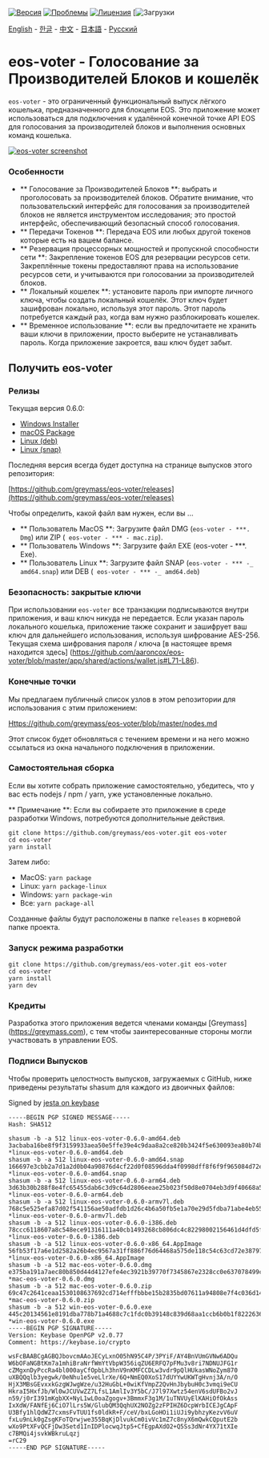 [![Версия](https://img.shields.io/github/release/greymass/eos-voter/all.svg)](https://github.com/greymass/eos-voter/releases)
[![Проблемы](https://img.shields.io/github/issues/greymass/eos-voter.svg)](https://github.com/greymass/eos-voter/issues)
[![Лицензия](https://img.shields.io/badge/license-MIT-blue.svg)](https://raw.githubusercontent.com/greymass/eos-voter/master/LICENSE)
[![Загрузки](https://img.shields.io/github/downloads/greymass/eos-voter/total.svg)

[English](https://github.com/greymass/eos-voter/blob/master/README.md) - [한글](https://github.com/greymass/eos-voter/blob/master/README.kr.md) - [中文](https://github.com/greymass/eos-voter/blob/master/README.zh.md) - [日本語](https://github.com/greymass/eos-voter/blob/master/README.ja.md) - [Русский](https://github.com/greymass/eos-voter/blob/master/README.ru.md)

# eos-voter - Голосование за Производителей Блоков и кошелёк

`eos-voter` - это ограниченный функциональный выпуск лёгкого кошелька, предназначенного для блокцепи EOS. Это приложение может использоваться для подключения к удалённой конечной точке API EOS для голосования за производителей блоков и выполнения основных команд кошелька.


[![eos-voter screenshot](https://raw.githubusercontent.com/greymass/eos-voter/master/eos-voter.png)](https://raw.githubusercontent.com/greymass/eos-voter/master/eos-voter.png)

### Особенности

- ** Голосование за Производителей Блоков **: выбрать и проголосовать за производителей блоков. Обратите внимание, что пользовательский интерфейс для голосования за производителей блоков не является инструментом исследования; это простой интерфейс, обеспечивающий безопасный способ голосования.
- ** Передачи Токенов **: Передача EOS или любых другой токенов которые есть на вашем балансе.
- ** Резервация процессорных мощностей и пропускной способности сети **: Закрепление токенов EOS для резервации ресурсов сети. Закреплённые токены предоставляют права на использование ресурсов сети, и учитываются при голосовании за производителей блоков.
- ** Локальный кошелек **: установите пароль при импорте личного ключа, чтобы создать локальный кошелёк. Этот ключ будет зашифрован локально, используя этот пароль. Этот пароль потребуется каждый раз, когда вам нужно разблокировать кошелек.
- ** Временное использование **: если вы предпочитаете не хранить ваши ключи в приложении, просто выберите не устанавливать пароль. Когда приложение закроется, ваш ключ будет забыт.

## Получить eos-voter

### Релизы

Текущая версия 0.6.0:

- [Windows Installer](https://github.com/greymass/eos-voter/releases/download/v0.6.0/win-eos-voter-0.6.0.exe)
- [macOS Package](https://github.com/greymass/eos-voter/releases/download/v0.6.0/mac-eos-voter-0.6.0.dmg)
- [Linux (deb)](https://github.com/greymass/eos-voter/releases/download/v0.6.0/linux-eos-voter-0.6.0-amd64.deb)
- [Linux (snap)](https://github.com/greymass/eos-voter/releases/download/v0.6.0/linux-eos-voter-0.6.0-amd64.snap)

Последняя версия всегда будет доступна на странице выпусков этого репозитория:

[https://github.com/greymass/eos-voter/releases](https://github.com/greymass/eos-voter/releases)

Чтобы определить, какой файл вам нужен, если вы ...

- ** Пользователь MacOS **: Загрузите файл DMG (`eos-voter - ***. Dmg`) или ZIP (` eos-voter - *** - mac.zip`).
- ** Пользователь Windows **: Загрузите файл EXE (eos-voter - ***. Exe).
- ** Пользователь Linux **: Загрузите файл SNAP (`eos-voter - *** -_ amd64.snap`) или DEB (` eos-voter - *** -_ amd64.deb`)

### Безопасность: закрытые ключи

При использовании `eos-voter` все транзакции подписываются внутри приложения, и ваш ключ никуда не передается. Если указан пароль локального кошелька, приложение также сохранит и зашифрует ваш ключ для дальнейшего использования, используя шифрование AES-256. Текущая схема шифрования пароля / ключа [в настоящее время находится здесь] (https://github.com/aaroncox/eos-voter/blob/master/app/shared/actions/wallet.js#L71-L86).

### Конечные точки

Мы предлагаем публичный список узлов в этом репозитории для использования с этим приложением:

[Https://github.com/greymass/eos-voter/blob/master/nodes.md](https://github.com/greymass/eos-voter/blob/master/nodes.md)

Этот список будет обновляться с течением времени и на него можно ссылаться из окна начального подключения в приложении.

### Самостоятельная сборка

Если вы хотите собрать приложение самостоятельно, убедитесь, что у вас есть nodejs / npm / yarn, уже установленные локально.

** Примечание **: Если вы собираете это приложение в среде разработки Windows, потребуются дополнительные действия.

```
git clone https://github.com/greymass/eos-voter.git eos-voter
cd eos-voter
yarn install
```

Затем либо:

- MacOS: `yarn package`
- Linux: `yarn package-linux`
- Windows: `yarn package-win`
- Все: `yarn package-all`

Созданные файлы будут расположены в папке `releases` в корневой папке проекта.

### Запуск режима разработки

```
git clone https://github.com/greymass/eos-voter.git eos-voter
cd eos-voter
yarn install
yarn dev
```

### Кредиты

Разработка этого приложения ведется членами команды [Greymass] (https://greymass.com), с тем чтобы заинтересованные стороны могли участвовать в управлении EOS.

### Подписи Выпусков

Чтобы проверить целостность выпусков, загружаемых с GitHub, ниже приведены результаты shasum для каждого из двоичных файлов:

Signed by [jesta on keybase](https://keybase.io/jesta)

```
-----BEGIN PGP SIGNED MESSAGE-----
Hash: SHA512

shasum -b -a 512 linux-eos-voter-0.6.0-amd64.deb
3acbaba16be8f9f3159933aea50e5ffe39e4c9daa8a2ce820b3424f5e630093ea80b74ba78b8f50d6e1a96cb650fc2c619b24e7d4f3eb3685353d9d2b1507dbe *linux-eos-voter-0.6.0-amd64.deb
shasum -b -a 512 linux-eos-voter-0.6.0-amd64.snap
166697e3cbb2a7d1a2d0b04a90876d4cf22d0f08596dda4f0998dff8f6f9f965084d72ef247f776936fc0d483e49845f38596eb0ba3b899c19ef499985bb48d1 *linux-eos-voter-0.6.0-amd64.snap
shasum -b -a 512 linux-eos-voter-0.6.0-arm64.deb
3d63b30b288f8e4fc65455dab6c3d9c64d2806eeae25b023f50d8e0704eb3d9f40668a53972569b22dc24e63d7f78ab01128e7dff5c04a290d2088a749866c9c *linux-eos-voter-0.6.0-arm64.deb
shasum -b -a 512 linux-eos-voter-0.6.0-armv7l.deb
768c5e525efa87d02f541156ae50adfdb1d26c4b6a50fb5e1a70e29d5fdba71abe4eb550feb5f83dee4ba6c29e50ef47b235359a1db49871dbaa0c1e9f426369 *linux-eos-voter-0.6.0-armv7l.deb
shasum -b -a 512 linux-eos-voter-0.6.0-i386.deb
78ccc6118607a8c548ece91316111a40cb1493268cb806dc4c82298002156461d4dfd5f48e540e1270d3c1efe8a4acd0cd0b7853c961465d76bdc3f264b4c96d *linux-eos-voter-0.6.0-i386.deb
shasum -b -a 512 linux-eos-voter-0.6.0-x86_64.AppImage
56fb53f17a6e1d2582a26b4ec9567a31ff886f76d64468a575de118c54c63cd72e38797a6d62212a3bc006d06f317fd8fa8e3bab55946737949ae7a963deb757 *linux-eos-voter-0.6.0-x86_64.AppImage
shasum -b -a 512 mac-eos-voter-0.6.0.dmg
e375ba191a7aec80b850d44d4127efe4ec3921b39770f7345867e2328cc0e637078499c374386a3909ea2d47f00c2ce7e6c3f557da9641e7af9752cf615de761 *mac-eos-voter-0.6.0.dmg
shasum -b -a 512 mac-eos-voter-0.6.0.zip
69c47c2641ceaa1530108637692cd714efffbbbe15b2835bd07611a94808e7f4c036d142cb02699839be285980e3db5402e49585167924d2ef5d3c0ad8ed2c54 *mac-eos-voter-0.6.0.zip
shasum -b -a 512 win-eos-voter-0.6.0.exe
445c20134561e8191dba778b71a4688c7c1fdc0b39148c839d68aa1ccb6b0b1f82226365590ae50378fcb416019de3d69677253a5404db55d3aef465d7ee7e11 *win-eos-voter-0.6.0.exe
-----BEGIN PGP SIGNATURE-----
Version: Keybase OpenPGP v2.0.77
Comment: https://keybase.io/crypto

wsFcBAABCgAGBQJbovcmAAoJECyLxnO05hN95C4P/3PYiF/AY4BnVUmGVNw6ADQu
W6bOFaNGBtKm7a1mhiBraNrfWmYtVbpW356iqZU6ERFQ7pFMu3v8ri7NDNUJFG1r
cZMgxnDyPccRa4bl000ayCfOpbLh3hnV9nKMFCCDLw3vdr9pQlHUkasWNoZym870
uXBQQqlb3yegwk/0eNhu1e5veLlrXe/6Q+NmEQ0XoS17dUYYwUKWTgHvnj3A/n/O
HjX3MBsGEvxxkGzgWJwgWze/u32HuGbL+0wiKfVmpZ2QvHnJbybuH0c3vmqi9eCU
HkraI5HxfJb/Wl0wJCUVwZZ7LfsL1AmlIv3Y5bC/J7l97Xwtz54enV6sdUFBo2vJ
n59/j0rI391mKgbXX+NyL1wL0oaZgogv+3BmmxF3g1M/1uTNVUyElKAHiOfOkAss
IxXdW/FANfEj6CiO7lLrs5W/GlubQM3QqhUX2NOZg2zFPIHZ6DcpWrbICEJgCApF
U3Bfy1hlQdWZ7cxmsFvTUU1fs0ldkR+F/ceV/bxLGoHOi1iUJi9ybhzyKezvV6uV
fxLu9nLk0gZsgKFoTQrwjwe355BqKjDlvukCm0ivVc1mZ7c8nyX6mQwkCQputE2b
wXo9PtXFvQCFjDw3Setd1InIDPlocwqJtp5+CfEgpAXdO2+Q5Ss3dNr4YX71tXIe
c7BMQi4jsvkWBkruLqzj
=rC29
-----END PGP SIGNATURE-----
```
